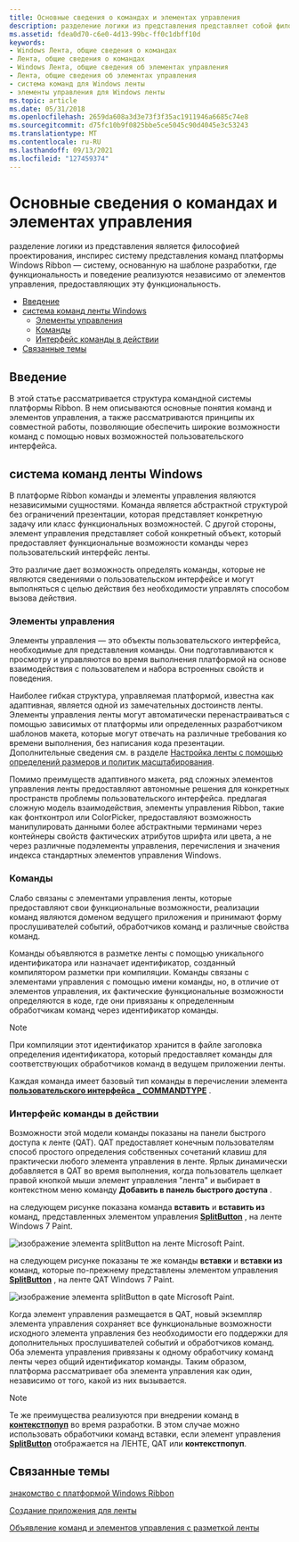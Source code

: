 ```yaml
---
title: Основные сведения о командах и элементах управления
description: разделение логики из представления представляет собой философство, инспирес систему представления команд платформы Windows ленту \ 8212; систему, основанную на шаблоне разработки, где функциональность и поведение реализуются независимо от элементов управления, предоставляющих эти функции.
ms.assetid: fdea0d70-c6e0-4d13-99bc-ff0c1dbff10d
keywords:
- Windows Лента, общие сведения о командах
- Лента, общие сведения о командах
- Windows Лента, общие сведения об элементах управления
- Лента, общие сведения об элементах управления
- система команд для Windows ленты
- элементы управления для Windows ленты
ms.topic: article
ms.date: 05/31/2018
ms.openlocfilehash: 2659da608a3d3e73f3f35ac1911946a6685c74e8
ms.sourcegitcommit: d75fc10b9f0825bbe5ce5045c90d4045e3c53243
ms.translationtype: MT
ms.contentlocale: ru-RU
ms.lasthandoff: 09/13/2021
ms.locfileid: "127459374"
---
```

# <a name="understanding-commands-and-controls"></a>Основные сведения о командах и элементах управления

разделение логики из представления является философией проектирования, инспирес систему представления команд платформы Windows Ribbon — систему, основанную на шаблоне разработки, где функциональность и поведение реализуются независимо от элементов управления, предоставляющих эту функциональность.

-   [Введение](#introduction)
-   [система команд ленты Windows](#the-windows-ribbon-command-system)
    -   [Элементы управления](#understanding-commands-and-controls)
    -   [Команды](#understanding-commands-and-controls)
    -   [Интерфейс команды в действии](#the-command-experience-in-action)
-   [Связанные темы](#related-topics)

## <a name="introduction"></a>Введение

В этой статье рассматривается структура командной системы платформы Ribbon. В нем описываются основные понятия команд и элементов управления, а также рассматриваются принципы их совместной работы, позволяющие обеспечить широкие возможности команд с помощью новых возможностей пользовательского интерфейса.

## <a name="the-windows-ribbon-command-system"></a>система команд ленты Windows

В платформе Ribbon команды и элементы управления являются независимыми сущностями. Команда является абстрактной структурой без ограничений презентации, которая представляет конкретную задачу или класс функциональных возможностей. С другой стороны, элемент управления представляет собой конкретный объект, который предоставляет функциональные возможности команды через пользовательский интерфейс ленты.

Это различие дает возможность определять команды, которые не являются сведениями о пользовательском интерфейсе и могут выполняться с целью действия без необходимости управлять способом вызова действия.

### <a name="controls"></a>Элементы управления

Элементы управления — это объекты пользовательского интерфейса, необходимые для представления команды. Они подготавливаются к просмотру и управляются во время выполнения платформой на основе взаимодействия с пользователем и набора встроенных свойств и поведения.

Наиболее гибкая структура, управляемая платформой, известна как адаптивная, является одной из замечательных достоинств ленты. Элементы управления ленты могут автоматически перенастраиваться с помощью зависимых от платформы или определенных разработчиком шаблонов макета, которые могут отвечать на различные требования ко времени выполнения, без написания кода презентации. Дополнительные сведения см. в разделе [Настройка ленты с помощью определений размеров и политик масштабирования](windowsribbon-templates.md).

Помимо преимуществ адаптивного макета, ряд сложных элементов управления ленты предоставляют автономные решения для конкретных пространств проблемы пользовательского интерфейса. предлагая сложную модель взаимодействия, элементы управления Ribbon, такие как фонтконтрол или ColorPicker, предоставляют возможность манипулировать данными более абстрактными терминами через контейнеры свойств фактических атрибутов шрифта или цвета, а не через различные подэлементы управления, перечисления и значения индекса стандартных элементов управления Windows.

### <a name="commands"></a>Команды

Слабо связаны с элементами управления ленты, которые предоставляют свои функциональные возможности, реализации команд являются доменом ведущего приложения и принимают форму прослушивателей событий, обработчиков команд и различные свойства команд.

Команды объявляются в разметке ленты с помощью уникального идентификатора или назначает идентификатор, созданный компилятором разметки при компиляции. Команды связаны с элементами управления с помощью имени команды, но, в отличие от элементов управления, их фактические функциональные возможности определяются в коде, где они привязаны к определенным обработчикам команд через идентификатор команды.

> [!Note]  
> При компиляции этот идентификатор хранится в файле заголовка определения идентификатора, который предоставляет команды для соответствующих обработчиков команд в ведущем приложении ленты.

 

Каждая команда имеет базовый тип команды в перечислении элемента [**пользовательского интерфейса \_ COMMANDTYPE**](/windows/desktop/api/uiribbon/ne-uiribbon-ui_commandtype) .

### <a name="the-command-experience-in-action"></a>Интерфейс команды в действии

Возможности этой модели команды показаны на панели быстрого доступа к ленте (QAT). QAT предоставляет конечным пользователям способ простого определения собственных сочетаний клавиш для практически любого элемента управления в ленте. Ярлык динамически добавляется в QAT во время выполнения, когда пользователь щелкает правой кнопкой мыши элемент управления "лента" и выбирает в контекстном меню команду **Добавить в панель быстрого доступа** .

на следующем рисунке показана команда **вставить** и **вставить из** команд, представленных элементом управления [**SplitButton**](windowsribbon-element-splitbutton.md) , на ленте Windows 7 Paint.

![изображение элемента splitButton на ленте Microsoft Paint.](images/overviews/paint-paste-splitbutton-ribbon.png)

на следующем рисунке показаны те же команды **вставки** и **вставки из** команд, которые по-прежнему представлены элементом управления [**SplitButton**](windowsribbon-element-splitbutton.md) , на ленте QAT Windows 7 Paint.

![изображение элемента splitButton в qatе Microsoft Paint.](images/overviews/paint-paste-splitbutton-qat.png)

Когда элемент управления размещается в QAT, новый экземпляр элемента управления сохраняет все функциональные возможности исходного элемента управления без необходимости его поддержки для дополнительных прослушивателей событий и обработчиков команд. Оба элемента управления привязаны к одному обработчику команд ленты через общий идентификатор команды. Таким образом, платформа рассматривает оба элемента управления как один, независимо от того, какой из них вызывается.

> [!Note]  
> Те же преимущества реализуются при внедрении команд в [**контекстпопуп**](windowsribbon-element-contextpopup.md) во время разработки. В этом случае можно использовать обработчики команд вставки, если элемент управления [**SplitButton**](windowsribbon-element-splitbutton.md) отображается на ЛЕНТЕ, QAT или **контекстпопуп**.

 

## <a name="related-topics"></a>Связанные темы

<dl> <dt>

[знакомство с платформой Windows Ribbon](windowsribbon-introduction.md)
</dt> <dt>

[Создание приложения для ленты](windowsribbon-stepbystep.md)
</dt> <dt>

[Объявление команд и элементов управления с разметкой ленты](windowsribbon-schema.md)
</dt> </dl>

 

 